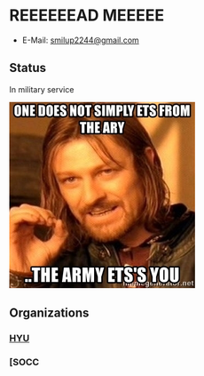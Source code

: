 # REEEEEEAD MEEEEE

* E-Mail: smilup2244@gmail.com

## Status

In military service

![전역시켜줘어어](./ets.jpg)

## Organizations

### [HYU](http://cse.hanyang.ac.kr/)

### [SOCC
